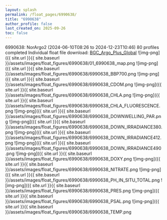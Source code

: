 ```yaml
---
layout: splash
permalink: /float_pages/6990638/
title: "6990638"
author_profile: false
last_created_on: 2025-09-26
toc: false
---
```

 
6990638: NorArgo2 (2024-06-10T08:26 to 2024-12-23T10:46)
80 profiles completed
Individual float file download: [BGC_Argo_Plus_Global](https://ftp.soest.hawaii.edu/bgc_argo_plus/Individual_Floats/outliers_removed/6990638_Sprof_processed.nc)
![img-png]({{ site.url }}{{ site.baseurl }}/assets/images/float_figures/6990638/01_6990638_map.png
![img-png]({{ site.url }}{{ site.baseurl }}/assets/images/float_figures/6990638/6990638_BBP700.png
![img-png]({{ site.url }}{{ site.baseurl }}/assets/images/float_figures/6990638/6990638_CDOM.png
![img-png]({{ site.url }}{{ site.baseurl }}/assets/images/float_figures/6990638/6990638_CHLA.png
![img-png]({{ site.url }}{{ site.baseurl }}/assets/images/float_figures/6990638/6990638_CHLA_FLUORESCENCE.png
![img-png]({{ site.url }}{{ site.baseurl }}/assets/images/float_figures/6990638/6990638_DOWNWELLING_PAR.png
![img-png]({{ site.url }}{{ site.baseurl }}/assets/images/float_figures/6990638/6990638_DOWN_IRRADIANCE380.png
![img-png]({{ site.url }}{{ site.baseurl }}/assets/images/float_figures/6990638/6990638_DOWN_IRRADIANCE412.png
![img-png]({{ site.url }}{{ site.baseurl }}/assets/images/float_figures/6990638/6990638_DOWN_IRRADIANCE490.png
![img-png]({{ site.url }}{{ site.baseurl }}/assets/images/float_figures/6990638/6990638_DOXY.png
![img-png]({{ site.url }}{{ site.baseurl }}/assets/images/float_figures/6990638/6990638_NITRATE.png
![img-png]({{ site.url }}{{ site.baseurl }}/assets/images/float_figures/6990638/6990638_PH_IN_SITU_TOTAL.png
![img-png]({{ site.url }}{{ site.baseurl }}/assets/images/float_figures/6990638/6990638_PRES.png
![img-png]({{ site.url }}{{ site.baseurl }}/assets/images/float_figures/6990638/6990638_PSAL.png
![img-png]({{ site.url }}{{ site.baseurl }}/assets/images/float_figures/6990638/6990638_TEMP.png
